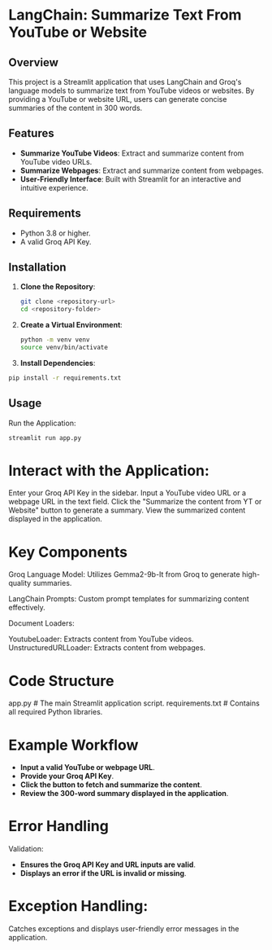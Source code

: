 # LangChain: Summarize Text From YouTube or Website

## Overview

This project is a Streamlit application that uses LangChain and Groq's language models to summarize text from YouTube videos or websites. By providing a YouTube or website URL, users can generate concise summaries of the content in 300 words.

## Features

- **Summarize YouTube Videos**: Extract and summarize content from YouTube video URLs.
- **Summarize Webpages**: Extract and summarize content from webpages.
- **User-Friendly Interface**: Built with Streamlit for an interactive and intuitive experience.

## Requirements

- Python 3.8 or higher.
- A valid Groq API Key.

## Installation

1. **Clone the Repository**:
   ```bash
   git clone <repository-url>
   cd <repository-folder>

2. **Create a Virtual Environment**:
   ```bash
   python -m venv venv
   source venv/bin/activate
3. **Install Dependencies**:
  ```bash
  pip install -r requirements.txt
```


## Usage
Run the Application:
```bash
streamlit run app.py
```

# Interact with the Application:
Enter your Groq API Key in the sidebar.
Input a YouTube video URL or a webpage URL in the text field.
Click the "Summarize the content from YT or Website" button to generate a summary.
View the summarized content displayed in the application.
# Key Components
Groq Language Model: Utilizes Gemma2-9b-It from Groq to generate high-quality summaries.

LangChain Prompts: Custom prompt templates for summarizing content effectively.

Document Loaders:

YoutubeLoader: Extracts content from YouTube videos.
UnstructuredURLLoader: Extracts content from webpages.
# Code Structure

app.py             # The main Streamlit application script.
requirements.txt   # Contains all required Python libraries.

# Example Workflow
- **Input a valid YouTube or webpage URL**.
- **Provide your Groq API Key**.
- **Click the button to fetch and summarize the content**.
- **Review the 300-word summary displayed in the application**.
# Error Handling
Validation:

- **Ensures the Groq API Key and URL inputs are valid**.
- **Displays an error if the URL is invalid or missing**.
# Exception Handling:

Catches exceptions and displays user-friendly error messages in the application.


